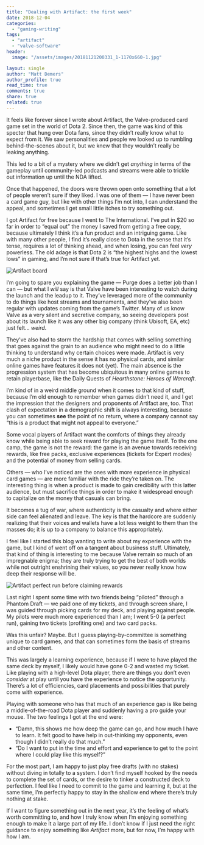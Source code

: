 ```yaml
---
title: "Dealing with Artifact: the first week"
date: 2018-12-04
categories: 
  - "gaming-writing"
tags: 
  - "artifact"
  - "valve-software"
header:
  image: "/assets/images/20181121200331_1-1170x660-1.jpg"

layout: single
author: "Matt Demers"
author_profile: true
read_time: true
comments: true
share: true
related: true
---
```


It feels like forever since I wrote about Artifact, the Valve-produced card game set in the world of Dota 2. Since then, the game was kind of this specter that hung over Dota fans, since they didn’t really know what to expect from it. We saw personalities and people we looked up to rumbling behind-the-scenes about it, but we knew that they wouldn’t really be leaking anything.

This led to a bit of a mystery where we didn’t get _anything_ in terms of the gameplay until community-led podcasts and streams were able to trickle out information up until the NDA lifted.

Once that happened, the doors were thrown open onto something that a lot of people weren’t sure if they liked. I was one of them — I have never been a card game guy, but like with other things I’m not into, I can understand the appeal, and sometimes I get small little itches to try something out.

I got Artifact for free because I went to The International. I’ve put in $20 so far in order to “equal out” the money I saved from getting a free copy, because ultimately I think it’s a fun product and an intriguing game. Like with many other people, I find it’s really close to Dota in the sense that it’s tense, requires a lot of thinking ahead, and when losing, you can feel _very_ powerless. The old adage is that Dota 2 is “the highest highs and the lowest lows” in gaming, and I’m not sure if that’s true for Artifact yet.

![Artifact board](images/20181127010953_1-1024x576.jpg)

I’m going to spare you explaining the game — Purge does a better job than I can — but what I _will_ say is that Valve have been interesting to watch during the launch and the leadup to it. They’ve leveraged more of the community to do things like host streams and tournaments, and they’ve also been regular with updates coming from the game’s Twitter. Many of us know Valve as a very silent and secretive company, so seeing developers post about its launch like it was any other big company (think Ubisoft, EA, etc) just felt… _weird_.

They’ve also had to storm the hardship that comes with selling something that goes against the grain to an audience who might need to do a little thinking to understand why certain choices were made. Artifact is very much a niche product in the sense it has no physical cards, and similar online games have features it does not (yet). The main absence is the progression system that has become ubiquitous in many online games to retain playerbase, like the Daily Quests of _Hearthstone: Heroes of Warcraft_.

I’m kind of in a weird middle ground when it comes to that kind of stuff, because I’m old enough to remember when games didn’t need it, and I get the impression that the designers and proponents of Artifact are, too. That clash of expectation in a demographic shift is always interesting, because you can sometimes **see** the point of no return, where a company cannot say “this is a product that might not appeal to everyone.”

Some vocal players of Artifact want the comforts of things they already know while being able to seek reward for playing the game itself. To the one camp, the game is not the reward: the game is an avenue towards receiving rewards, like free packs, exclusive experiences (tickets for Expert modes) and the potential of money from selling cards.

Others — who I’ve noticed are the ones with more experience in physical card games — are more familiar with the ride they’re taken on. The interesting thing is when a product is made to gain credibility with this latter audience, but must sacrifice things in order to make it widespread enough to capitalize on the money that casuals can bring.

It becomes a tug of war, where authenticity is the casualty and where either side can feel alienated and leave. The key is that the hardcore are suddenly realizing that their voices and wallets have a lot less weight to them than the masses do; it is up to a company to balance this appropriately.

I feel like I started this blog wanting to write about my experience with the game, but I kind of went off on a tangent about business stuff. Ultimately, that kind of thing is interesting to me because Valve remain so much of an impregnable enigma; they are truly trying to get the best of both worlds while not outright enshrining their values, so you never really know how deep their response will be.

![Artifact perfect run before claiming rewards](images/20181203020856_1-1024x576.jpg)

Last night I spent some time with two friends being “piloted” through a Phantom Draft — we paid one of my tickets, and through screen share, I was guided through picking cards for my deck, and playing against people. My pilots were much more experienced than I am; I went 5-0 (a perfect run), gaining two tickets (profiting one) and two card packs.

Was this unfair? Maybe. But I guess playing-by-committee is something unique to card games, and that can sometimes form the basis of streams and other content.

This was largely a learning experience, because if I were to have played the same deck by myself, I likely would have gone 0-2 and wasted my ticket. Like playing with a high-level Dota player, there are things you don’t even _consider_ at play until you have the experience to notice the opportunity. There’s a lot of efficiencies, card placements and possibilities that purely come with experience.

Playing with someone who has that much of an experience gap is like being a middle-of-the-road Dota player and suddenly having a pro guide your mouse. The two feelings I got at the end were:

- “Damn, this shows me how deep the game can go, and how much I have to learn. It felt good to have help in out-thinking my opponents, even though I didn’t really do that much.”
- “Do I want to put in the time and effort and experience to get to the point where I could play like this myself?”

For the most part, I am happy to just play free drafts (with no stakes) without diving in totally to a system. I don’t find myself hooked by the needs to complete the set of cards, or the desire to tinker a constructed deck to perfection. I feel like I need to commit to the game and learning it, but at the same time, I’m perfectly happy to stay in the shallow end where there’s truly nothing at stake.

If I want to figure something out in the next year, it’s the feeling of what’s worth committing to, and how I truly know when I’m enjoying something enough to make it a large part of my life. I don’t know if I just need the right guidance to enjoy something like _Artifact_ more, but for now, I’m happy with how I am.
